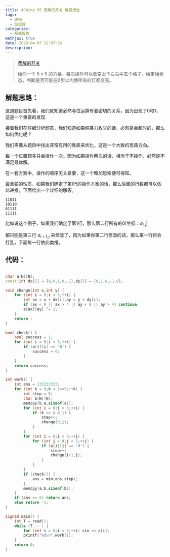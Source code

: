 ```yaml
---
title: ACWing 95 费解的开关 解题报告
tags:
  - 递归
  - 位运算
categories:
  - 解题报告
mathjax: true
date: 2020-04-07 22:07:26
description:
---
```




> [费解的开关](<https://www.acwing.com/problem/content/97/>)
>
> 给你一个 $5\times 5$ 的方格，每次操作可以改变上下左右中五个格子，给定始状态，判断是否可能在6步以内使所有的灯都变亮。

<!-- more -->

## 解题思路：

这道题目首先看，我们就知道必然与位运算有着密切的关系，因为出现了0和1，这是一个重要的发现.

接着我们在仔细分析题意，我们知道如果纯暴力枚举的话，必然是会超时的，那么如何优化呢？

我们需要从题目中找出非常有用的性质来优化，这是一个大致的思路方向。

每一个位置顶多只会操作一次。因为如果操作两次的话，相当于不操作，必然是不满足最优解。

在一套方案中，操作的顺序无关紧要，这一个略加思索便可得知。

最重要的性质，如果我们确定了第I行的操作方案的话，那么后面的行数都可以依此递推，下面给出一个详细的解答。

```
11011
10110
01111
11111
```
比如说这个例子，如果我们确定了第1行，那么第二行所有的0(坐标：$a_{i,j}$)  

都只能是第三行 $a_{i+1,j}$ 来修改了，因为如果你第二行修改的话，那么第一行将会打乱，下面每一行依此类推。

## 代码：

```cpp

char a[N][N];
const int dx[5] = {0,0,1,0,-1},dy[5] = {0,1,0,-1,0};

void change(int x,int y) {
	for (int i = 0;i < 5;++i) {
		int ax = x + dx[i],ay = y + dy[i];
		if (ax < 0 || ax > 4 || ay < 0 || ay > 4) continue;
		a[ax][ay] ^= 1;
	}
	return ;
}

bool check() {
	bool success = 1;
	for (int i = 0;i < 5;++i) {
		if (a[4][i] == '0') {
			success = 0;
		}
	}
	return success;
}

int work() {
	int ans = 233333333;
	for (int k = 0;k < 1<<5;++k) {
		int step = 0;
		char b[N][N];
		memcpy(b,a,sizeof(a));
		for (int i = 0;i < 5;++i) {
			if (k >> i & 1) {
				step++;
				change(0,i);
			}
		}
		for (int i = 0;i < 4;++i) {
			for (int j = 0;j < 5;++j) {
				if (a[i][j] == '0') {
					step++;
					change(i+1,j);
				}
			}
		}
		if (check()) {
			ans = min(ans,step);
		}
		memcpy(a,b,sizeof(b));
	}
	if (ans <= 6) return ans;
	else return -1;
}

signed main() {
	int T = read();
	while (T -- ) {
		for (int i = 0;i < 5;++i) cin >> a[i];
		printf("%d\n",work());
	}
	return 0;
}
```